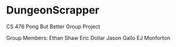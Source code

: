 # DungeonScrapper
CS 476 Pong But Better Group Project

Group Members:
Ethan Shaw
Eric Dollar
Jason Gallo
EJ Monforton
